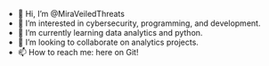 - 👋 Hi, I’m @MiraVeiledThreats
- 👀 I’m interested in cybersecurity, programming, and development.
- 🌱 I’m currently learning data analytics and python.
- 💞️ I’m looking to collaborate on analytics projects.
- 📫 How to reach me: here on Git!

<!---
MiraVeiledThreats/MiraVeiledThreats is a ✨ special ✨ repository because its `README.md` (this file) appears on your GitHub profile.
You can click the Preview link to take a look at your changes.
--->
